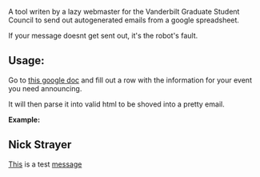 A tool writen by a lazy webmaster for the Vanderbilt Graduate Student Council to send out autogenerated emails from a google spreadsheet. 

If your message doesnt get sent out, it's the robot's fault. 

## Usage: 

Go to [this google doc](https://docs.google.com/spreadsheets/d/1OZofPVq8C6Nfh59OuT0WetSJ4UJNFUxMvWyEufi7JSU/edit#gid=0) and fill out a row with the information for your event you need announcing. 

It will then parse it into valid html to be shoved into a pretty email. 

__Example:__

<h2> Nick Strayer </h2> 
 <p> <a href = 'nickstrayer.me'> This</a> is a test <a href = 'google.com'> message</a> </p> 
